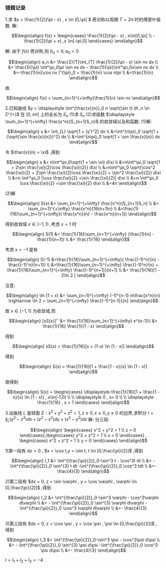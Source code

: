 ### 错题记录
1.求 $y = \frac{1}{2}(\pi - x) , x \in [0,\pi] $ 奇对称以周期 $T = 2 \pi$ 时的傅里叶级数.
解:

$$\begin{align}
    f(x) = \begin{cases}
        \frac{1}{2}(\pi - x) , x\in[0,\pi] \\
        -\frac{1}{2}(\pi + x) ,x \in[-\pi,0]
    \end{cases}
\end{align}$$

解:
由于 $f(x)$ 奇对称,则 $b_n = 0,a_0 = 0$

$$\begin{align}
    a_n &= \frac{2}{T}\int_{T} \frac{1}{2}(\pi - x) \sin nx dx \\
    &=  \frac{1}{\pi} \int^\pi_0\pi \sin nx dx - \frac{1}{\pi}\int^\pi_0x\sin nx dx \\
    &=-\frac{1}{n}\cos nx |^{\pi}_0 + \frac{1}{n} \cos n\pi \\
    &=\frac{1}{n}
\end{align}$$

故

$$\begin{align}
    f(x) = \sum_{n=1}^{+\infty}\frac{1}{n} \sin nx
\end{align}$$

2.已知曲线 $y = \displaystyle \int^{\frac{x}{n}}_0 n \sqrt{\sin t} dt ,n \in Z^{+}$ 在 $[0,n\pi]$ 上的全长为 $S_n$
(1)求 $S_n$
(2)求级数 $\displaystyle \sum_{n=1}^{+\infty} \frac{x^n}{S_{n+1}S_n}$ 的收敛域以及和函数.
(1)解:

$$\begin{align}
    s &= \int_{L} \sqrt{1 + (y')^2} dx \\
    &=\int^{n\pi}_0 \sqrt{1 + (\sqrt{\sin \frac{x}{n}})^2} dx \\
    &=\int^{n\pi}_0 \sqrt{1 + \sin \frac{x}{n}} dx
\end{align}$$

令 $\frac{x}{n} = \xi$ ,得到

$$\begin{align}
    s &= n\int^\pi_0\sqrt{1 + \sin \xi} d\xi \\
    &=n\int^\pi_0 \sqrt{1 + 2\sin \frac{\xi}{2}\cos \frac{\xi}{2}} d\xi \\
    &=n\int^\pi_0 \sqrt{\cos^2 \frac{\xi}{2} + 2\sin \frac{\xi}{2}\cos \frac{\xi}{2} + \sin^2 \frac{\xi}{2}} d\xi \\
    &=n \int^\pi_0 |\cos \frac{\xi}{2} +\sin \frac{\xi}{2}| d\xi \\
    &=n \int^\pi_0 \cos \frac{\xi}{2} +\sin \frac{\xi}{2} d\xi \\
    &=4n
\end{align}$$

(2)解

$$\begin{align}
    S(x) &= \sum_{n=1}^{+\infty} \frac{x^n}{S_{n+1}S_n} \\
    &= \sum_{n=1}^{+\infty} \frac{x^n}{16(n+1)n} \\
    &=\frac{1}{16}\sum_{n=1}^{+\infty}( \frac{x^n}{n} - \frac{x^n}{n+1})
\end{align}$$

得到收敛域 $x \in (-1,1)$ ,考虑 $x = 1$ 时

$$\begin{align}
    S(1) &= \frac{1}{16}\sum_{n=1}^{+\infty} (\frac{1}{n} - \frac{1}{n+1}) \\
    &= \frac{1}{16}
\end{align}$$

考虑 $x = -1$ 是有

$$\begin{align}
    S(-1) &=\frac{1}{16}\sum_{n=1}^{+\infty}( \frac{(-1)^n}{n} - \frac{(-1)^n}{n+1}) \\
    &=\frac{1}{16}\sum_{n=1}^{+\infty} \frac{(-1)^n}{n} +  \frac{1}{16}\sum_{n=1}^{+\infty} \frac{(-1)^{n+1}}{n+1} \\
    &= \frac{1}{16}[1 - 2\ln 2 ]
\end{align}$$

注意:

$$\begin{align}
    \ln (1 + x) &= \sum_{n=1}^{+\infty} (-1)^{n-1} m\frac{x^n}{n} \rightarrow \ln 2 = \sum_{n=1}^{+\infty} \frac{(-1)^{n-1}}{n}
\end{align}$$

故 $x \in [-1,1]$ 为收敛域,而

$$\begin{align}
    [xS(x)]'' &= \frac{1}{16}\sum_{n=1}^{+\infty} x^{n-1}\\ 
    &= \frac{1}{16} \frac{1}{1 - x}
\end{align}$$

得到

$$\begin{align}
    xS(x) = \frac{1}{16}[x + (1-x) \ln (1 - x)]
\end{align}$$

得到

$$\begin{align}
    S(x) = \frac{1}{16}[1 + \frac{1  - x}{x} \ln (1 - x)] 
\end{align}$$

故得到

$$\begin{align}
    S(x) = \begin{cases}
        \displaystyle  \frac{1}{16}[1 + \frac{1  - x}{x} \ln (1 - x)] , x\in[-1,0) \\ \\
        \displaystyle 0 , x=  0 \\ \\
        \displaystyle \frac{1}{16} , x = 1
    \end{cases}
\end{align}$$

3.设曲线 $L$ 是球面 $\Sigma : x^2 + y^2 + z^2 = 1 , z \geq 0 , x \geq 0 , y \geq 0$ 的边界,求积分 $I = \displaystyle \oint_L (y^2 - z^2) dx + (z^2 - x^2)dy + (x^2 - y^2) dz$
解:
分三段:

$$\begin{align}
    \begin{cases}
        x^2 + y^2 = 1 \\
        z = 0 
    \end{cases},\begin{cases}
        y^2 + z^2 = 1 \\
        x = 0
    \end{cases} ,
    \begin{cases}
        x^2 + z^2 = 1 \\
        y = 0
    \end{cases}
\end{align}$$


1)第一段有 $dz = 0$ , $x = \cos t,y = \sin t, t \in [0,\frac{\pi}{2}]$ ,得到

$$\begin{align}
    I_1 &= \int^{\frac{\pi}{2}}_0-\sin^3 t - \cos^3t dt \\
    &= - \int^{\frac{\pi}{2}}_0 \sin^{3} t dt -\int^{\frac{\pi}{2}}_0 \cos^3 tdt \\
    &=- \frac{4}{3}
\end{align}$$

2)第二段有 $dx = 0, z = \sin \varphi , y = \cos \varphi , \varphi \in [0,\frac{\pi}{2}]$ ,得到

$$\begin{align}
    I_2 &= \int^{\frac{\pi}{2}}_0-\sin^3 \varphi - \cos^3\varphi d\varphi \\
    &= - \int^{\frac{\pi}{2}}_0 \sin^{3} \varphi d\varphi -\int^{\frac{\pi}{2}}_0 \cos^3 \varphi d\varphi \\
    &=- \frac{4}{3}
\end{align}$$

3)第三段有 $dx = 0, z = \cos \psi , y = \cos \psi , \psi \in [0,\frac{\pi}{2}]$ ,得到

$$\begin{align}
    I_3 &= \int^{\frac{\pi}{2}}_0-\sin^3 \psi - \cos^3\psi d\psi \\
    &= - \int^{\frac{\pi}{2}}_0 \sin^{3} \psi d\psi -\int^{\frac{\pi}{2}}_0 \cos^3 \psi d\psi \\
    &=- \frac{4}{3}
\end{align}$$

$I = I_1 + I_2 + I_3 = - 4$ .